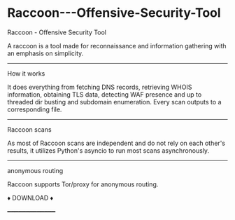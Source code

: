 # Raccoon---Offensive-Security-Tool
 Raccoon - Offensive Security Tool

A raccoon is a tool made for reconnaissance and information gathering with an emphasis on simplicity.

------------------------
How it works 

It does everything from fetching DNS records, retrieving WHOIS information, obtaining TLS data, detecting WAF presence and up to threaded dir busting and subdomain enumeration. Every scan outputs to a corresponding file.

------------------------------
Raccoon scans 

As most of Raccoon scans are independent and do not rely on each other's results, it utilizes Python's asyncio to run most scans asynchronously.

--------------------------------
anonymous routing 

Raccoon supports Tor/proxy for anonymous routing.

:diamonds: DOWNLOAD :diamonds:
   
━━━━━━━━━━━━━
